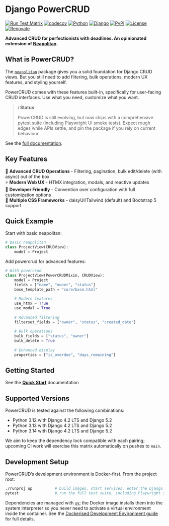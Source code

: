# Django PowerCRUD

[![Run Test Matrix](https://github.com/doctor-cornelius/django_powercrud/actions/workflows/pr_tests.yml/badge.svg)](https://github.com/doctor-cornelius/django_powercrud/actions/workflows/pr_tests.yml)
[![codecov](https://codecov.io/gh/doctor-cornelius/django_powercrud/branch/main/graph/badge.svg)](https://codecov.io/gh/doctor-cornelius/django_powercrud)
[![Python](https://img.shields.io/badge/python-3.12%20%7C%203.13%20%7C%203.14-blue)](#supported-versions)
[![Django](https://img.shields.io/badge/django-4.2%20%7C%205.2-0C4B33)](#supported-versions)
[![PyPI](https://img.shields.io/pypi/v/django-powercrud.svg)](https://pypi.org/project/django-powercrud/)
[![License](https://img.shields.io/badge/license-MIT-green)](LICENSE)
[![Renovate](https://img.shields.io/badge/renovate-enabled-brightgreen?logo=renovatebot)](https://developer.mend.io/github/doctor-cornelius/django-powercrud)

**Advanced CRUD for perfectionists with deadlines. An opinionated extension of [Neapolitan](https://github.com/carltongibson/neapolitan).**

## What is PowerCRUD?

The [`neapolitan`](https://github.com/carltongibson/neapolitan/) package gives you a solid foundation for Django CRUD views. But you still need to add filtering, bulk operations, modern UX features, and styling yourself.

PowerCRUD comes with these features built-in, specifically for user-facing CRUD interfaces. Use what you need, customize what you want.

> ℹ️ **Status**
> 
> PowerCRUD is still evolving, but now ships with a comprehensive pytest suite (including Playwright UI smoke tests). Expect rough edges while APIs settle, and pin the package if you rely on current behaviour.

See the [full documentation](https://doctor-cornelius.github.io/django-powercrud/).

## Key Features

🎯 **Advanced CRUD Operations** - Filtering, pagination, bulk edit/delete (with async) out of the box  
⚡ **Modern Web UX** - HTMX integration, modals, and reactive updates  
🔧 **Developer Friendly** - Convention over configuration with full customization options  
🎨 **Multiple CSS Frameworks** - daisyUI/Tailwind (default) and Bootstrap 5 support  

## Quick Example

Start with basic neapolitan:

```python
# Basic neapolitan
class ProjectView(CRUDView):
    model = Project
```

Add powercrud for advanced features:

```python
# With powercrud
class ProjectView(PowerCRUDMixin, CRUDView):
    model = Project
    fields = ["name", "owner", "status"]
    base_template_path = "core/base.html"
    
    # Modern features
    use_htmx = True
    use_modal = True
    
    # Advanced filtering
    filterset_fields = ["owner", "status", "created_date"]
    
    # Bulk operations
    bulk_fields = ["status", "owner"]
    bulk_delete = True
    
    # Enhanced display
    properties = ["is_overdue", "days_remaining"]
```

## Getting Started

See the **[Quick Start](https://doctor-cornelius.github.io/django-powercrud/getting_started/)** documentation

## Supported Versions

PowerCRUD is tested against the following combinations:

- Python 3.12 with Django 4.2 LTS and Django 5.2
- Python 3.13 with Django 4.2 LTS and Django 5.2
- Python 3.14 with Django 4.2 LTS and Django 5.2

We aim to keep the dependency lock compatible with each pairing; upcoming CI work will exercise this matrix automatically on pushes to `main`.

## Development Setup

PowerCRUD’s development environment is Docker-first. From the project root:

```bash
./runproj up          # build images, start services, enter the Django container
pytest                # run the full test suite, including Playwright smoke tests
```

Dependencies are managed with [`uv`](https://github.com/astral-sh/uv); the Docker image installs them into the system interpreter so you never need to activate a virtual environment inside the container. See the [Dockerised Development Environment guide](https://doctor-cornelius.github.io/django-powercrud/reference/dockerised_dev/) for full details.
